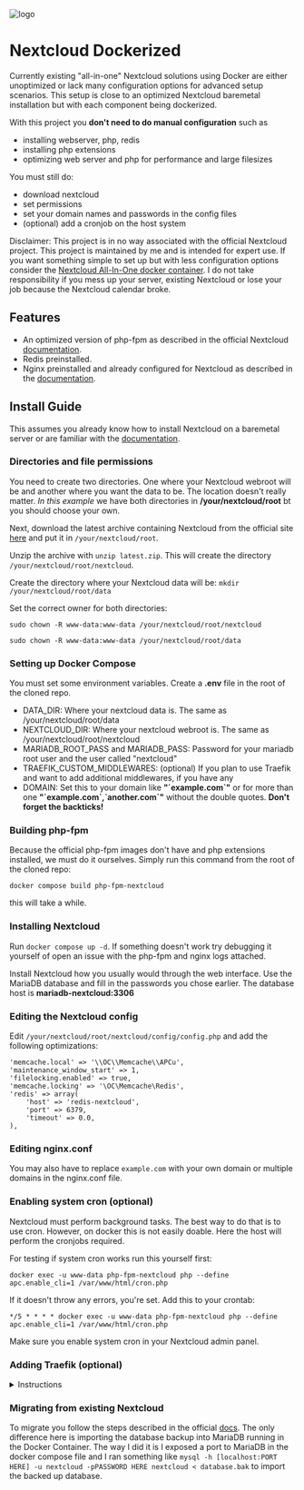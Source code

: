 ![logo](https://cdn.rawgit.com/nextcloud/docker/071b888f7f689caa62c1498b6c61cb3599bcea2b/logo.svg)
# Nextcloud Dockerized

Currently existing "all-in-one" Nextcloud solutions using Docker are either unoptimized or lack many configuration options for advanced setup scenarios. This setup is close to an  optimized Nextcloud baremetal installation but with each component being dockerized.

With this project you **don't need to do manual configuration** such as
- installing webserver, php, redis
- installing php extensions
- optimizing web server and php for performance and large filesizes

You must still do:
- download nextcloud
- set permissions
- set your domain names and passwords in the config files
- (optional) add a cronjob on the host system 


Disclaimer:
This project is in no way associated with the official Nextcloud project. This project is maintained by me and is intended for expert use. If you want something simple to set up but with less configuration options consider the [Nextcloud All-In-One docker container](https://github.com/nextcloud/all-in-one#nextcloud-all-in-one). I do not take responsibility if you mess up your server, existing Nextcloud or lose your job because the Nextcloud calendar broke.

## Features
- An optimized version of php-fpm as described in the official Nextcloud [documentation](https://docs.nextcloud.com/server/28/admin_manual/installation/php_configuration.html).
- Redis preinstalled.
- Nginx preinstalled and already configured for Nextcloud as described in the [documentation](https://docs.nextcloud.com/server/28/admin_manual/installation/nginx.html).


## Install Guide

This assumes you already know how to install Nextcloud on a baremetal server or are familiar with the [documentation](https://docs.nextcloud.com/server/28/admin_manual/installation/index.html).

### Directories and file permissions
You need to create two directories. One where your Nextcloud webroot will be and another where you want the data to be. The location doesn't really matter. *In this example* we have both directories in **/your/nextcloud/root** bt you should choose your own. 

Next, download the latest archive containing Nextcloud from the official site [here](https://download.nextcloud.com/server/releases/latest.zip) and put it in `/your/nextcloud/root`.

Unzip the archive with `unzip latest.zip`. This will create the directory `/your/nextcloud/root/nextcloud`.

Create the directory where your Nextcloud data will be: `mkdir /your/nextcloud/root/data`

Set the correct owner for both directories:

`sudo chown -R www-data:www-data /your/nextcloud/root/nextcloud`

`sudo chown -R www-data:www-data /your/nextcloud/root/data`



### Setting up Docker Compose
You must set some environment variables. Create a **.env** file in the root of the cloned repo.
- DATA_DIR: Where your nextcloud data is. The same as /your/nextcloud/root/data
- NEXTCLOUD_DIR: Where your nextcloud webroot is. The same as /your/nextcloud/root/nextcloud
- MARIADB_ROOT_PASS and MARIADB_PASS: Password for your mariadb root user and the user called "nextcloud"
- TRAEFIK_CUSTOM_MIDDLEWARES: (optional) If you plan to use Traefik and want to add additional middlewares, if you have any
- DOMAIN: Set this to your domain like **"\`example.com\`"** or for more than one **"\`example.com\`,\`another.com\`"** without the double quotes. **Don't forget the backticks!**

### Building php-fpm
Because the official php-fpm images don't have and php extensions installed, we must do it ourselves.
Simply run this command from the root of the cloned repo:

`docker compose build php-fpm-nextcloud`

this will take a while.

### Installing Nextcloud

Run `docker compose up -d`. If something doesn't work try debugging it yourself of open an issue with the php-fpm and nginx logs attached.

Install Nextcloud how you usually would through the web interface. Use the MariaDB database and fill in the passwords you chose earlier. The database host is **mariadb-nextcloud:3306**

### Editing the Nextcloud config
Edit `/your/nextcloud/root/nextcloud/config/config.php` and add the following optimizations:

```
'memcache.local' => '\\OC\\Memcache\\APCu',
'maintenance_window_start' => 1,
'filelocking.enabled' => true,
'memcache.locking' => '\OC\Memcache\Redis',
'redis' => array(
    'host' => 'redis-nextcloud',
    'port' => 6379,
    'timeout' => 0.0,
),
```

### Editing nginx.conf
You may also have to replace `example.com` with your own domain or multiple domains in the nginx.conf file.

### Enabling system cron (optional)
Nextcloud must perform background tasks. The best way to do that is to use cron. However, on docker this is not easily doable. Here the host will perform the cronjobs required.

For testing if system cron works run this yourself first:

`docker exec -u www-data php-fpm-nextcloud php --define apc.enable_cli=1 /var/www/html/cron.php`

If it doesn't throw any errors, you're set. Add this to your crontab:

`*/5 * * * * docker exec -u www-data php-fpm-nextcloud php --define apc.enable_cli=1 /var/www/html/cron.php`

Make sure you enable system cron in your Nextcloud admin panel.

### Adding Traefik (optional)
<details>
<summary>Instructions</summary>

If you want to run Nextcloud behind a reverse proxy here's how to set it up with Traefik. This assumes you already have Traefik up and running and created a docker network for it called *traefik*.
Add the environment variable as mentioned above. 

*Replace* the entire nginx service with this in the docker-compose.yml and add the traefik network:
```
nginx:
    container_name: nginx-nextcloud
    image: nginx:latest
    volumes:
      - ${NEXTCLOUD_DIR}:/var/www/html
      - ${DATA_DIR}:/data
      - ./nginx.conf:/etc/nginx/nginx.conf:ro
    labels:
      - "traefik.enable=true"
      - "traefik.docker.network=traefik"

      - "traefik.http.routers.nginx-http.rule=Host(${DOMAIN})"
      - "traefik.http.routers.nginx-http.entrypoints=web"
      - "traefik.http.routers.nginx-http.middlewares=nextcloud-https-redirect@docker,nc-header@docker,nextcloud_redirectregex@docker${TRAEFIK_CUSTOM_MIDDLEWARES}"

      - "traefik.http.routers.nginx-https.rule=Host(${DOMAIN})"
      - "traefik.http.routers.nginx-https.tls=true"
      - "traefik.http.routers.nginx-https.tls.certresolver=myresolver"
      - "traefik.http.routers.nginx-https.entrypoints=websecure"
      - "traefik.http.routers.nginx-https.middlewares=nc-header@docker,nextcloud_redirectregex@docker${TRAEFIK_CUSTOM_MIDDLEWARES}"
      - "traefik.http.middlewares.nc-header.headers.stsSeconds=15552001"

      # MIDDLEWARES
      - "traefik.http.middlewares.nextcloud_redirectregex.redirectregex.permanent=true"
      - "traefik.http.middlewares.nextcloud_redirectregex.redirectregex.regex=https://(.*)/.well-known/(?:card|cal)dav"
      - "traefik.http.middlewares.nextcloud_redirectregex.redirectregex.replacement=https://$${1}/remote.php/dav"

      # HTTP->HTTPS redirect
      - "traefik.http.middlewares.nextcloud-https-redirect.redirectscheme.scheme=https"
      - "traefik.http.middlewares.nextcloud-https-redirect.redirectscheme.permanent=true"
      # Traefik service
      - "traefik.http.routers.nginx-https.service=nextcloud-service"
      - "traefik.http.services.nextcloud-service.loadbalancer.server.port=80"
    networks:
      - nextcloud
      - traefik
    depends_on:
      - php-fpm-nextcloud
      - redis-nextcloud
      - mariadb-nextcloud

networks:
    traefik:
        external: true
```
Get the internal IP of your Traefik with `docker inspect traefik`.
Add this to your `/your/nextcloud/root/nextcloud/config/config.php`:
```
'trusted_proxies' => 
  array (
    0 => 'INSERT TRAEFIK IP HERE',
  ),
```

</details>


### Migrating from existing Nextcloud
To migrate you follow the steps described in the official [docs](https://docs.nextcloud.com/server/28/admin_manual/maintenance/migrating.html). The only difference here is importing the database backup into MariaDB running in the Docker Container. The way I did it is I exposed a port to MariaDB in the docker compose file and I ran something like `mysql -h [localhost:PORT HERE] -u nextcloud -pPASSWORD HERE nextcloud < database.bak` to import the backed up database.